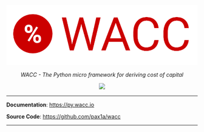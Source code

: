 ![Alt text](docs/img/wacc-logo.png?raw=true "Title")

<p align="center">
    <em>WACC - The Python micro framework for deriving cost of capital</em>
</p>


<p align="center">
      <a href="https://codecov.io/gh/pax1a/wacc">
        <img src="https://codecov.io/gh/pax1a/wacc/branch/main/graph/badge.svg?token=6CVZ1XENIV"/>
      </a>
</p>

    
---

**Documentation**: <a href="https://py.wacc.io" target="_blank">https://py.wacc.io</a>

**Source Code**: <a href="https://github.com/pax1a/wacc" target="_blank">https://github.com/pax1a/wacc</a>

---
